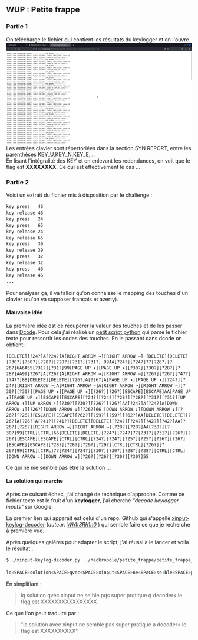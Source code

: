 ## WUP : Petite frappe

### Partie 1 

On télécharge le fichier qui contient les résultats du keylogger et on l'ouvre.
![part1](part1.png "part1")
Les entrées clavier sont répertoriées dans la section SYN REPORT, entre les parenthèses KEY_U,KEY_N,KEY_E,...  
En lisant l'intégralité des KEY et en enlevant les redondances, on voit que le flag est **XXXXXXXX**. Ce qui est effectivement le cas ...

### Partie 2

Voici un extrait du fichier mis à disposition par le challenge :
```txt
key press   46 
key release 46 
key press   24 
key press   65 
key release 24 
key release 65 
key press   39 
key release 39 
key press   32 
key release 32 
key press   46 
key release 46 
...
```

Pour analyser ça, il va falloir qu'on connaisse le mapping des touches d'un clavier (qu'on va supposer français et azerty).

#### Mauvaise idée 

La première idée est de récupérer la valeur des touches et de les passer dans [Dcode](https://www.dcode.fr/code-touches-javascript). Pour cela j'ai réalisé un [petit script python](parse.py) qui parse le fichier texte pour ressortir les codes des touches. En le passant dans dcode on obtient:
```
[DELETE][?24?]A[?24?]A[RIGHT ARROW →][RIGHT ARROW →] [DELETE][DELETE][?30?][?30?][?28?][?28?][?31?][?31?] 99AA[?24?][?24?]77[?26?][?26?]6A6A55[?31?][?31?]99[PAGE UP ⇞][PAGE UP ⇞][?30?][?30?][?28?][?28?]AA99[?26?]A[?26?]A[RIGHT ARROW →][RIGHT ARROW →][?26?][?26?][?47?][?47?]88[DELETE][DELETE][?26?]A[?26?]A[PAGE UP ⇞][PAGE UP ⇞][?24?][?24?][RIGHT ARROW →]A[RIGHT ARROW →]A[RIGHT ARROW →][RIGHT ARROW →][?30?][?30?][PAGE UP ⇞][PAGE UP ⇞][?26?][?26?][ESCAPE][ESCAPE]AA[PAGE UP ⇞][PAGE UP ⇞][ESCAPE][ESCAPE][?24?][?24?][?28?][?28?][?31?][?31?][UP ARROW ↑][UP ARROW ↑][?30?][?30?][?26?][?26?]AA[?24?]A[?24?]A[DOWN ARROW ↓][?26?][DOWN ARROW ↓][?26?]66 [DOWN ARROW ↓][DOWN ARROW ↓][?26?][?26?][ESCAPE][ESCAPE][?62?][?59?][?59?][?62?]AA[DELETE][DELETE][?26?]A[?26?]A[?41?][?41?][DELETE][DELETE][?24?][?24?][?42?][?42?]AA[?26?][?26?][RIGHT ARROW →][RIGHT ARROW →][?28?][?28?]AA[?30?][?30?]99[CTRL][CTRL]66[DELETE][DELETE][?24?][?24?]77[?31?][?31?][?26?][?26?][ESCAPE][ESCAPE][CTRL][CTRL][?24?][?24?][?25?][?25?][?26?][?26?][ESCAPE][ESCAPE][?28?][?28?][?29?][?29?][CTRL][CTRL][?26?][?26?]99[CTRL][CTRL]77[?24?][?24?][?30?][?30?][?28?][?28?][CTRL][CTRL][DOWN ARROW ↓][DOWN ARROW ↓][?26?][?26?][?30?][?30?]55
```
Ce qui ne me semble pas être la solution ...

#### La solution qui marche

Après ce cuisant échec, j'ai changé de technique d'approche. Comme ce fichier texte est le fruit d'un **keylogger**, j'ai cherché _"decode keylogger inputs"_ sur Google.  

La premier lien qui apparaît est celui d'un repo. Github qui s'appelle [xinput-keylog-decoder](https://github.com/Wh1t3Rh1n0/xinput-keylog-decoder) (_auteur: [Wh1t3Rh1n0](https://github.com/Wh1t3Rh1n0)_ ) qui semble faire ce que je recherche à première vue.  

Après quelques galères pour adapter le script, j'ai réussi à le lancer et voila le résultat : 

```bash
$ ./xinput-keylog-decoder.py ../hackropole/petite_frappe/petite_frappe_2.txt

lq<SPACE>solution<SPACE>qvec<SPACE>xinput<SPACE>ne<SPACE>se;ble<SPACE>pqs<SPACE>super<SPACE>prqtiaue<SPACE>q<SPACE>decoder<RSHIFT>+,<SPACE>le<SPACE>flqg<SPACE>est<SPACE>XXXXXXXXXXXXXXXX
```
En simplifiant :
>lq solution qvec xinput ne se;ble pqs super prqtique q decoder< le flqg est XXXXXXXXXXXXXXXX
>

Ce que l'on peut traduire par :
>"la solution avec xinput ne semble pas super pratique a decoder< le flag est XXXXXXXXXX"
>
